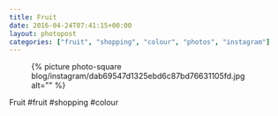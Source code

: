 ```yaml
---
title: Fruit
date: 2016-04-24T07:41:15+00:00
layout: photopost
categories: ["fruit", "shopping", "colour", "photos", "instagram"]
---
```


<figure class="photo photo--square">
  {% picture photo-square blog/instagram/dab69547d1325ebd6c87bd76631105fd.jpg alt="" %}
</figure>

Fruit
#fruit #shopping #colour
